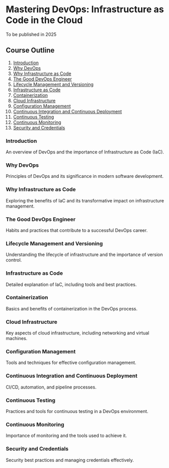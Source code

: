 # Mastering DevOps: Infrastructure as Code in the Cloud
To be published in 2025


## Course Outline

1. [Introduction](./Introduction/README.md)
2. [Why DevOps](./WhyDevOps/README.md)
3. [Why Infrastructure as Code](./WhyIaC/README.md)
4. [The Good DevOps Engineer](./GoodDevOpsEngineer/README.md)
5. [Lifecycle Management and Versioning](./LifecycleManagement/README.md)
6. [Infrastructure as Code](./InfrastructureAsCode/README.md)
7. [Containerization](./Containerization/README.md)
8. [Cloud Infrastructure](./CloudInfrastructure/README.md)
9. [Configuration Management](./ConfigurationManagement/README.md)
10. [Continuous Integration and Continuous Deployment](./CICD/README.md)
11. [Continuous Testing](./ContinuousTesting/README.md)
12. [Continuous Monitoring](./ContinuousMonitoring/README.md)
13. [Security and Credentials](./SecurityAndCredentials/README.md)

### Introduction
An overview of DevOps and the importance of Infrastructure as Code (IaC).

### Why DevOps
Principles of DevOps and its significance in modern software development.

### Why Infrastructure as Code
Exploring the benefits of IaC and its transformative impact on infrastructure management.

### The Good DevOps Engineer
Habits and practices that contribute to a successful DevOps career.

### Lifecycle Management and Versioning
Understanding the lifecycle of infrastructure and the importance of version control.

### Infrastructure as Code
Detailed explanation of IaC, including tools and best practices.

### Containerization
Basics and benefits of containerization in the DevOps process.

### Cloud Infrastructure
Key aspects of cloud infrastructure, including networking and virtual machines.

### Configuration Management
Tools and techniques for effective configuration management.

### Continuous Integration and Continuous Deployment
CI/CD, automation, and pipeline processes.

### Continuous Testing
Practices and tools for continuous testing in a DevOps environment.

### Continuous Monitoring
Importance of monitoring and the tools used to achieve it.

### Security and Credentials
Security best practices and managing credentials effectively.
